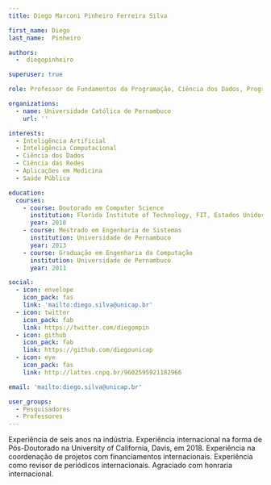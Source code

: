 ```yaml
---
title: Diego Marconi Pinheiro Ferreira Silva

first_name: Diego
last_name:  Pinheiro

authors:
  -  diegopinheiro

superuser: true

role: Professor de Fundamentos da Programação, Ciência dos Dados, Programação Estruturada, Estrutura de Dados 1 e Engenharia de Software 2.

organizations:
  - name: Universidade Católica de Pernambuco
    url: ''

interests:
  - Inteligência Artificial
  - Inteligência Computacional
  - Ciência dos Dados 
  - Ciência das Redes
  - Aplicações em Medicina 
  - Saúde Pública

education:
  courses:
    - course: Doutorado em Computer Science
      institution: Florida Institute of Technology, FIT, Estados Unidos
      year: 2018
    - course: Mestrado em Engenharia de Sistemas
      institution: Universidade de Pernambuco
      year: 2013
    - course: Graduação em Engenharia da Computação
      institution: Universidade de Pernambuco
      year: 2011

social:
  - icon: envelope
    icon_pack: fas
    link: 'mailto:diego.silva@unicap.br'
  - icon: twitter
    icon_pack: fab
    link: https://twitter.com/diegompin
  - icon: github
    icon_pack: fab
    link: https://github.com/diegounicap
  - icon: eye
    icon_pack: fas
    link: http://lattes.cnpq.br/9602595921182966

email: 'mailto:diego.silva@unicap.br'

user_groups:
  - Pesquisadores
  - Professores
---
```


Experiência de seis anos na indústria. Experiência internacional na forma de Pós-Doutorado na University of California, Davis, em 2018. Experiência na coordenação de projetos com financiamentos internacionais. Experiência como revisor de periódicos internacionais. Agraciado com honraria internacional.
